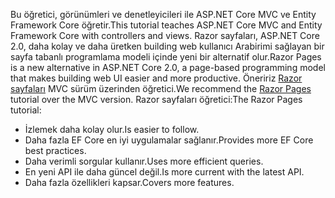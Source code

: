 <span data-ttu-id="74f45-101">Bu öğretici, görünümleri ve denetleyicileri ile ASP.NET Core MVC ve Entity Framework Core öğretir.</span><span class="sxs-lookup"><span data-stu-id="74f45-101">This tutorial teaches ASP.NET Core MVC and Entity Framework Core with controllers and views.</span></span> <span data-ttu-id="74f45-102">Razor sayfaları, ASP.NET Core 2.0, daha kolay ve daha üretken building web kullanıcı Arabirimi sağlayan bir sayfa tabanlı programlama modeli içinde yeni bir alternatif olur.</span><span class="sxs-lookup"><span data-stu-id="74f45-102">Razor Pages is a new alternative in ASP.NET Core 2.0, a page-based programming model that makes building web UI easier and more productive.</span></span> <span data-ttu-id="74f45-103">Öneririz [Razor sayfaları](xref:data/ef-rp/intro) MVC sürüm üzerinden öğretici.</span><span class="sxs-lookup"><span data-stu-id="74f45-103">We recommend the [Razor Pages](xref:data/ef-rp/intro) tutorial over the MVC version.</span></span> <span data-ttu-id="74f45-104">Razor sayfaları öğretici:</span><span class="sxs-lookup"><span data-stu-id="74f45-104">The Razor Pages tutorial:</span></span>

* <span data-ttu-id="74f45-105">İzlemek daha kolay olur.</span><span class="sxs-lookup"><span data-stu-id="74f45-105">Is easier to follow.</span></span>
* <span data-ttu-id="74f45-106">Daha fazla EF Core en iyi uygulamalar sağlanır.</span><span class="sxs-lookup"><span data-stu-id="74f45-106">Provides more EF Core best practices.</span></span>
* <span data-ttu-id="74f45-107">Daha verimli sorgular kullanır.</span><span class="sxs-lookup"><span data-stu-id="74f45-107">Uses more efficient queries.</span></span>
* <span data-ttu-id="74f45-108">En yeni API ile daha güncel değil.</span><span class="sxs-lookup"><span data-stu-id="74f45-108">Is more current with the latest API.</span></span>
* <span data-ttu-id="74f45-109">Daha fazla özellikleri kapsar.</span><span class="sxs-lookup"><span data-stu-id="74f45-109">Covers more features.</span></span>
